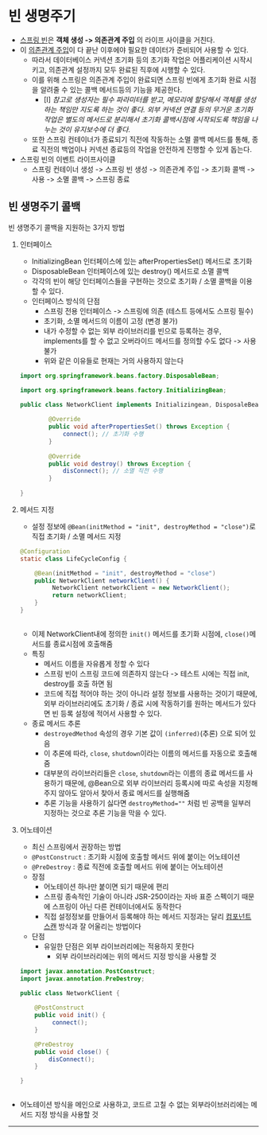 # 빈 생명주기


- [스프링 빈](스프링%20빈.md)은 **객체 생성 -> 의존관계 주입** 의 라이프 사이클을 거친다.
- 이 [의존관계 주입](의존관계%20주입.md)이 다 끝난 이후에야 필요한 데이터가 준비되어 사용할 수 있다.
	- 따라서 데이터베이스 커넥션 초기화 등의 초기화 작업은 어플리케이션 시작시키고, 의존관계 설정까지 모두 완료된 직후에 시행할 수 있다.
	- 이를 위해 스프링은 의존관계 주입이 완료되면 스프링 빈에게 초기화 완료 시점을 알려줄 수 있는 콜백 메서드등의 기능을 제공한다.
		- [I] *참고로 생성자는 필수 파라미터를 받고, 메모리에 할당해서 객체를 생성하는 책임만 지도록 하는 것이 좋다. 외부 커넥션 연결 등의 무거운 초기화 작업은 별도의 메서드로 분리해서 초기화 콜백시점에 시작되도록 책임을 나누는 것이 유지보수에 더 좋다.*
	- 또한 스프링 컨테이너가 종료되기 직전에 작동하는 소멸 콜백 메서드를 통해, 종료 직전의 백업이나 커넥션 종료등의 작업을 안전하게 진행할 수 있게 돕는다.
- 스프링 빈의 이벤트 라이프사이클
	- 스프링 컨테이너 생성 -> 스프링 빈 생성 -> 의존관계 주입 -> 초기화 콜백 -> 사용 -> 소멸 콜백 -> 스프링 종료

## 빈 생명주기 콜백

빈 생명주기 콜백을 지원하는 3가지 방법
1. 인터페이스 
	- InitializingBean 인터페이스에 있는 afterPropertiesSet() 메서드로 초기화
	- DisposableBean 인터페이스에 있는 destroy() 메서드로 소멸 콜백
	- 각각의 빈이 해당 인터페이스들을 구현하는 것으로 초기화 / 소멸 콜백을 이용할 수 있다.
	- 인터페이스 방식의 단점
		- 스프링 전용 인터페이스 -> 스프링에 의존 (테스트 등에서도 스프링 필수)
		- 초기화, 소멸 메서드의 이름이 고정 (변경 불가)
		- 내가 수정할 수 없는 외부 라이브러리를 빈으로 등록하는 경우, implements를 할 수 없고 오버라이드 메서드를 정의할 수도 없다 -> 사용불가
		- 위와 같은 이유들로 현재는 거의 사용하지 않는다
	```java
	import org.springframework.beans.factory.DisposableBean;

	import org.springframework.beans.factory.InitializingBean;
	
	public class NetworkClient implements Initializingean, DisposaleBean {
		    
		    @Override    
		    public void afterPropertiesSet() throws Exception {
				connect(); // 초기화 수행
			}
			
			@Override
		    public void destroy() throws Exception {
		        disConnect(); // 소멸 직전 수행
		    }
		
	}

	```

2. 메서드 지정
	- 설정 정보에 `@Bean(initMethod = "init", destroyMethod = "close")`로 직접 초기화 / 소멸 메서드 지정
	```java
	@Configuration 
	static class LifeCycleConfig {

	    @Bean(initMethod = "init", destroyMethod = "close")
	    public NetworkClient networkClient() {
	         NetworkClient networkClient = new NetworkClient();
	         return networkClient;
		} 
	}
		
	```
	- 이제 NetworkClient내에 정의한 `init()` 메서드를 초기화 시점에, `close()`메서드를 종료시점에 호출해줌
	- 특징
		- 메서드 이름을 자유롭게 정할 수 있다
		- 스프링 빈이 스프링 코드에 의존하지 않는다 -> 테스트 시에는 직접 init, destroy를 호출 하면 됨
		- 코드에 직접 적어야 하는 것이 아니라 설정 정보를 사용하는 것이기 때문에, 외부 라이브러리에도 초기화 / 종료 시에 작동하기를 원하는 메서드가 있다면 빈 등록 설정에 적어서 사용할 수 있다.
	- 종료 메서드 추론
		- `destroyedMethod` 속성의 경우 기본 값이 `(inferred)`(추론) 으로 되어 있음
		- 이 추론에 따라, `close`, `shutdown`이라는 이름의 메서드를 자동으로 호출해줌
		- 대부분의 라이브러리들은 `close`, `shutdown`라는 이름의 종료 메서드를 사용하기 때문에, @Bean으로 외부 라이브러리 등록시에 따로 속성을 지정해주지 않아도 알아서 찾아서 종료 메서드를 실행해줌
		- 추론 기능을 사용하기 싫다면 `destroyMethod=""` 처럼 빈 공백을 일부러 지정하는 것으로 추론 기능을 막을 수 있다.

3. 어노테이션
	- 최신 스프링에서 권장하는 방법
	- `@PostConstruct` : 초기화 시점에 호출할 메서드 위에 붙이는 어노테이션
	- `@PreDestroy` : 종료 직전에 호출할 메서드 위에 붙이는 어노테이션
	- 장점
		- 어노테이션 하나만 붙이면 되기 때문에 편리
		- 스프링 종속적인 기술이 아니라 JSR-250이라는 자바 표준 스펙이기 때문에 스프링이 아닌 다른 컨테이너에서도 동작한다
		- 직접 설정정보를 만들어서 등록해야 하는 메서드 지정과는 달리 [컴포넌트 스캔](@ComponentScan.md) 방식과 잘 어울리는 방법이다
	- 단점
		- 유일한 단점은 외부 라이브러리에는 적용하지 못한다
			- 외부 라이브러리에는 위의 메서드 지정 방식을 사용할 것

	```java
	import javax.annotation.PostConstruct;
	import javax.annotation.PreDestroy;

	public class NetworkClient {
		
		@PostConstruct
	    public void init() {
			 connect();  
		}

	    @PreDestroy    
	    public void close() {
	        disConnect();
	    }
	
	}
		
	```

- 어노테이션 방식을 메인으로 사용하고, 코드르 고칠 수 없는 외부라이브러리에는 메서드 지정 방식을 사용할 것






---
